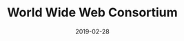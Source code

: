 ---
title: "World Wide Web Consortium"
description: "The World Wide Web Consortium (W3C) develops standards and guidelines to help everyone build a web based on the principles of accessibility, internationalization, privacy and security."
date: "2019-02-28"
ig: ["W3C"]
layout: definitions
showReadTime: false
showDate: false
member_url: https://www.w3.org/
featureImage: "https://www.w3.org/assets/logos/w3c/w3c-no-bars.svg"
draft: true
---